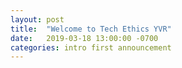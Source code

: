 ```yaml
---
layout: post
title:  "Welcome to Tech Ethics YVR"
date:   2019-03-18 13:00:00 -0700
categories: intro first announcement
---
```


